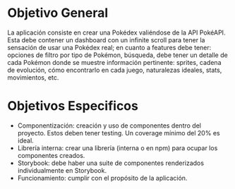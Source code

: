 # Objetivo General

La aplicación consiste en crear una Pokédex valiéndose de la API PokéAPI. Esta debe
contener un dashboard con un infinite scroll para tener la sensación de usar una
Pokédex real; en cuanto a features debe tener: opciones de filtro por tipo de Pokémon,
búsqueda, debe tener un detalle de cada Pokémon donde se muestre información
pertinente: sprites, cadena de evolución, cómo encontrarlo en cada juego, naturalezas
ideales, stats, movimientos, etc.

# Objetivos Especificos

- Componentización: creación y uso de componentes dentro del proyecto.
  Estos deben tener testing. Un coverage mínimo del 20% es ideal.
- Librería interna: crear una librería (interna o en npm) para ocupar los
  componentes creados.
- Storybook: debe haber una suite de componentes renderizados individualmente
  en Storybook.
- Funcionamiento: cumplir con el propósito de la aplicación.
